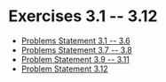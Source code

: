 # Exercises 3.1 -- 3.12

- [Problems Statement 3.1 -- 3.6](https://fullstackopen.com/en/part3/node_js_and_express#exercises-3-1-3-6)
- [Problems Statement 3.7 -- 3.8](https://fullstackopen.com/en/part3/node_js_and_express#exercises-3-7-3-8)
- [Problem Statement 3.9 -- 3.11](https://fullstackopen.com/en/part3/deploying_app_to_internet#exercises-3-9-3-11)
- [Problem Statement 3.12](https://fullstackopen.com/en/part3/saving_data_to_mongo_db#exercise-3-12)
